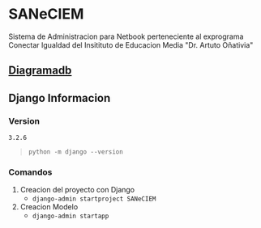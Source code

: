# SANeCIEM
Sistema de Administracion para Netbook perteneciente al exprograma Conectar Igualdad del Insitituto de Educacion Media "Dr. Artuto Oñativia" 
## [Diagramadb](https://dbdiagram.io/d/6101f5312ecb310fc3b47383)
## Django Informacion
### Version
	3.2.6 
> `python -m django --version`
### Comandos
1. Creacion del proyecto con Django 
	- `django-admin startproject SANeCIEM`
2. Creacion Modelo
	- `django-admin startapp`
